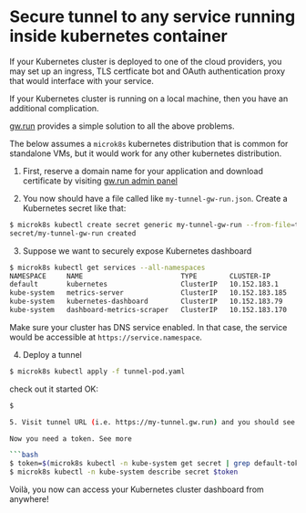 # Secure tunnel to any service running inside kubernetes container

If your Kubernetes cluster is deployed to one of the cloud providers, you may set up
an ingress, TLS certficate bot and OAuth authentication proxy that would interface with your service.

If your Kubernetes cluster is running on a local machine, then you have an additional complication.

[gw.run](https://gw.run/) provides a simple solution to all the above problems.

The below assumes a `microk8s` kubernetes distribution that is common for standalone VMs,
but it would work for any other kubernetes distribution.

1. First, reserve a domain name for your application and download certificate by visiting [gw.run admin panel](https://gw.run/)

2. You now should have a file called like `my-tunnel-gw-run.json`. Create a Kubernetes secret like that:

```bash
$ microk8s kubectl create secret generic my-tunnel-gw-run --from-file=tunnel.json=./my-tunnel-gw-run.json
secret/my-tunnel-gw-run created
```

3. Suppose we want to securely expose Kubernetes dashboard

```bash
$ microk8s kubectl get services --all-namespaces
NAMESPACE     NAME                        TYPE        CLUSTER-IP       EXTERNAL-IP   PORT(S)    AGE
default       kubernetes                  ClusterIP   10.152.183.1     <none>        443/TCP    17d
kube-system   metrics-server              ClusterIP   10.152.183.185   <none>        443/TCP    17d
kube-system   kubernetes-dashboard        ClusterIP   10.152.183.79    <none>        443/TCP    17d
kube-system   dashboard-metrics-scraper   ClusterIP   10.152.183.170   <none>        8000/TCP   17d
```

Make sure your cluster has DNS service enabled. In that case, the service would be accessible at `https://service.namespace`.

4. Deploy a tunnel

```bash
$ microk8s kubectl apply -f tunnel-pod.yaml
```

check out it started OK:

````bash
$

5. Visit tunnel URL (i.e. https://my-tunnel.gw.run) and you should see Kubernetes dashboard prompt

Now you need a token. See more

```bash
$ token=$(microk8s kubectl -n kube-system get secret | grep default-token | cut -d " " -f1)
$ microk8s kubectl -n kube-system describe secret $token
````

Voilà, you now can access your Kubernetes cluster dashboard from anywhere!
